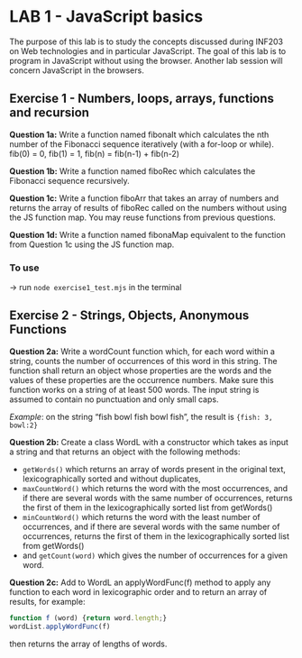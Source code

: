 # LAB 1 - JavaScript basics
The purpose of this lab is to study the concepts discussed during INF203 on Web technologies and in particular JavaScript. The goal of this lab is to program in JavaScript without using the browser. Another lab session will concern JavaScript in the browsers.

## Exercise 1 - Numbers, loops, arrays, functions and recursion
**Question 1a:** Write a function named fibonaIt which calculates the nth number of the Fibonacci sequence iteratively (with a for-loop or while). fib(0) = 0, fib(1) = 1, fib(n) = fib(n-1) + fib(n-2)

**Question 1b:** Write a function named fiboRec which calculates the Fibonacci sequence recursively.

**Question 1c:** Write a function fiboArr that takes an array of numbers and returns the array of results of fiboRec called on the numbers without using the JS function map. You may reuse functions from previous questions.

**Question 1d:** Write a function named fibonaMap equivalent to the function from Question 1c using the JS function map.

### To use
-> run `node exercise1_test.mjs` in the terminal

## Exercise 2 - Strings, Objects, Anonymous Functions

**Question 2a:** Write a wordCount function which, for each word within a string, counts the number of occurrences of this word in this string. The function shall return an object whose properties are the words and the values of these properties are the occurrence numbers. Make sure this function works on a string of at least 500 words. The input string is assumed to contain no punctuation and only small caps.

*Example*: on the string “fish bowl fish bowl fish”, the result is `{fish: 3, bowl:2}`

**Question 2b:** Create a class WordL with a constructor which takes as input a string and that returns an object with the following methods:

* `getWords()` which returns an array of words present in the original text, lexicographically sorted and without duplicates,
* `maxCountWord()` which returns the word with the most occurrences, and if there are several words with the same number of occurrences, returns the first of them in the lexicographically sorted list from getWords()
* `minCountWord()` which returns the word with the least number of occurrences, and if there are several words with the same number of occurrences, returns the first of them in the lexicographically sorted list from getWords() 
* and `getCount(word)` which gives the number of occurrences for a given word.

**Question 2c:** Add to WordL an applyWordFunc(f) method to apply any function to each word in lexicographic order and to return an array of results, for example:

``` JavaScript
function f (word) {return word.length;}
wordList.applyWordFunc(f)
```
then returns the array of lengths of words.